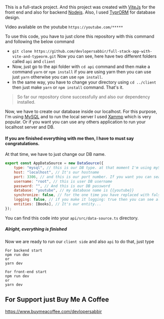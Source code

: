 This is a full-stack project. And this project was created with [ViteJs](https://vitejs.dev/) for the front end and also for backend [Nodejs](https://nodejs.org/en/). Also, I used [TyprORM](https://typeorm.io/) for database design.

Video available on the youtube
`https://youtube.com/*****`

To use this code, you have to just clone this repository with this command and following the below command
 - `git clone https://github.com/devlopersabbir/full-stack-app-with-vite-and-typeorm.git`
Now you can see, here have two different folders called `api` and `client`
 - Now, just go to the api folder with `cd api` command and then make a command `yarn` or `npm install` if you are using yarn then you can use just `yarn` otherwise you can use `npm install`.
 - In the same way, you have to change your directory using `cd ../client` then just make `yarn` or `npm install` command. That's it.

> So far our repository clone successfully and also our dependency installed.

Now, we have to create our database inside our localhost. For this purpose, I'm using [MySQL](https://www.mysql.com/) and to run the local server I used [Xammp](https://www.apachefriends.org/) which is very popular. Or if you want you can use any others application to run your localhost server and DB. 
#### If you are finished everything with me then, I have to must say congratulations.
At that time, we have to just change our DB name.
```js
export const AppDataSource = new DataSource({
	type: "mysql", // this is our DB type. at that moment I'm using mySQL database
	host: "localhost", // It's our hostname
	port: 3306, // and this is our port number. If you want you can search on the google what is the port number for mySQL db. then you found it very easyly
	username: "root", // this is user DB username
	password: "", // And this is our DB password
	database: "youtube", // my database name is {{youtube}}
	synchronize: false, // for the one time you have replaced with false to true
	logging: false, // if you make it logging: true then you can see all log in your console
	entities: [Books], // It's our entity...
});
```
You can find this code into your `api/src/data-source.ts` directory.
##### Alright, everything is finished
Now we are ready to run our `client side` and also `api` to do that, just type
```
For backend start
npm run dev
or
yarn dev

For front-end start
npm run dev
or
yarn dev
```

## For Support just Buy Me A Coffee
https://www.buymeacoffee.com/devlopersabbir
